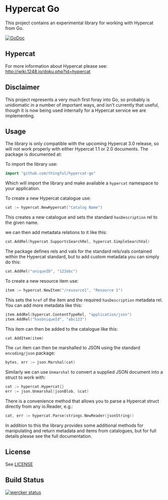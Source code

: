 # Hypercat Go

This project contains an experimental library for working with Hypercat
from Go.

[![GoDoc](https://godoc.org/github.com/thingful/hypercat-go?status.svg)](https://godoc.org/github.com/thingful/hypercat-go)

## Hypercat

For more information about Hypercat please see:
http://wiki.1248.io/doku.php?id=hypercat

## Disclaimer

This project represents a very much first foray into Go, so probably is
unidiomatic in a number of important ways, and isn't currently that useful,
though it is now being used internally for a Hypercat service we are
implementing.

## Usage

The library is only compatible with the upcoming Hypercat 3.0 release, so will
not work properly with either Hypercat 1.1 or 2.0 documents. The package is
documented at:

To import the library use:

```go
import "github.com/thingful/hypercat-go"
```

Which will import the library and make available a `hypercat` namespace to your
application.

To create a new Hypercat catalogue use:

```go
cat := hypercat.NewHypercat("Catalog Name")
```

This creates a new catalogue and sets the standard `hasDescription` rel to the
given name.

we can then add metadata relations to it like this:

```go
cat.AddRel(hypercat.SupportsSearchRel, hypercat.SimpleSearchVal)
```

The package defines rels and vals for the standard rels/vals contained within
the Hypercat standard, but to add custom metadata you can simply do this:

```go
cat.AddRel("uniqueID", "123abc")
```

To create a new resource item use:

```go
item := hypercat.NewItem("/resource1", "Resource 1")
```

This sets the `href` of the item and the required `hasDescription` metadata
rel. You can add more metadata like this:

```go
item.AddRel(hypercat.ContentTypeRel, "application/json")
item.AddRel("hasUniqueId", "abc123")
```

This item can then be added to the catalogue like this:

```go
cat.AddItem(item)
```

The `cat` item can then be marshalled to JSON using the standard
`encoding/json` package:

```go
bytes, err := json.Marshal(cat)
```

Similarly we can use `Unmarshal` to convert a supplied JSON document into a
struct to work with:

```go
cat := hypercat.Hypercat{}
err := json.Unmarshal(jsonBlob, &cat)
```

There is a convenience method that allows you to parse a Hypercat struct
directly from any io.Reader, e.g.:

```go
cat, err := hypercat.Parse(strings.NewReader(jsonString))
```

In addition to this the library provides some additional methods for
manipulating and return metadata and items from catalogues, but for full
details please see the full documentation.

## License

See [LICENSE](LICENSE)

## Build Status

[![wercker status](https://app.wercker.com/status/865e58581f5725d918e2bda4aeee9f22/s/master "wercker status")](https://app.wercker.com/project/bykey/865e58581f5725d918e2bda4aeee9f22)
